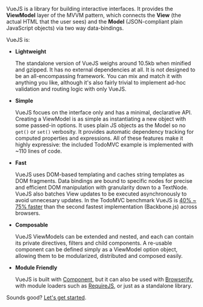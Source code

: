 VueJS is a library for building interactive interfaces. It provides the **ViewModel** layer of the MVVM pattern, which connects the **View** (the actual HTML that the user sees) and the **Model** (JSON-compliant plain JavaScript objects) via two way data-bindings.

VueJS is:

- **Lightweight**
  
    The standalone version of VueJS weighs around 10.5kb when minified and gzipped. It has no external dependencies at all. It is not designed to be an all-encompassing framework. You can mix and match it with anything you like, although it's also fairly trivial to implement ad-hoc validation and routing logic with only VueJS.

- **Simple**

    VueJS focues on the interface only and has a minimal, declarative API. Creating a ViewModel is as simple as instantiating a new object with some passed-in options. It uses plain JS objects as the Model so no `get()` or `set()` verbosity. It provides automatic dependency tracking for computed properties and expressions. All of these features make it highly expressive: the included TodoMVC example is implemented with ~110 lines of code.

- **Fast**

    VueJS uses DOM-based templating and caches string templates as DOM fragments. Data bindings are bound to specific nodes for precise and efficient DOM manipulation with granularity down to a TextNode. VueJS also batches View updates to be executed asynchronously to avoid unnecesary updates. In the TodoMVC benchmark VueJS is [40% ~ 75% faster][benchmark] than the second fastest implementation (Backbone.js) across browsers.

- **Composable**

    VueJS ViewModels can be extended and nested, and each can contain its private directives, filters and child components. A re-usable component can be defined simply as a ViewModel option object, allowing them to be modularized, distributed and composed easily.
    
- **Module Friendly**

    VueJS is built with [Component], but it can also be used with [Browserify], with module loaders such as [RequireJS], or just as a standalone library.
    
Sounds good? [Let's get started](wiki/Getting-Started).

[benchmark]: wiki/Performance
[Component]: https://github.com/component/component
[Browserify]: http://browserify.org
[RequireJS]: http://requirejs.org